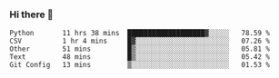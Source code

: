### Hi there 👋


<!--START_SECTION:waka-->
```text
Python       11 hrs 38 mins  ███████████████████▓░░░░░   78.59 % 
CSV          1 hr 4 mins     █▓░░░░░░░░░░░░░░░░░░░░░░░   07.26 % 
Other        51 mins         █▒░░░░░░░░░░░░░░░░░░░░░░░   05.81 % 
Text         48 mins         █▒░░░░░░░░░░░░░░░░░░░░░░░   05.42 % 
Git Config   13 mins         ▒░░░░░░░░░░░░░░░░░░░░░░░░   01.53 % 
```
<!--END_SECTION:waka-->
<!--
**jimtje/jimtje** is a ✨ _special_ ✨ repository because its `README.md` (this file) appears on your GitHub profile.


Here are some ideas to get you started:

- 🔭 I’m currently working on ...
- 🌱 I’m currently learning ...
- 👯 I’m looking to collaborate on ...
- 🤔 I’m looking for help with ...
- 💬 Ask me about ...
- 📫 How to reach me: ...
- 😄 Pronouns: ...
- ⚡ Fun fact: ...
-->
